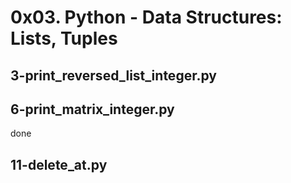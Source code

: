 # 0x03. Python - Data Structures: Lists, Tuples
## 3-print_reversed_list_integer.py
## 6-print_matrix_integer.py
done
## 11-delete_at.py


